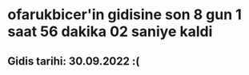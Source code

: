 # ofarukbicer'in gidisine son 8 gun 1 saat 56 dakika 02 saniye kaldi

## Gidis tarihi: 30.09.2022 :(